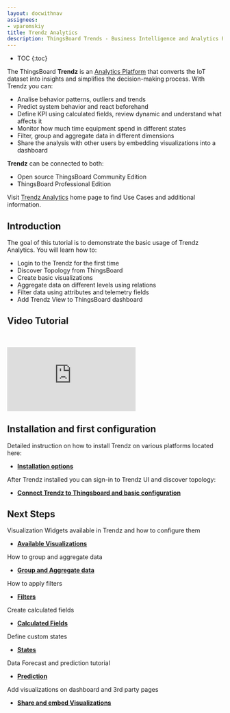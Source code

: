 ```yaml
---
layout: docwithnav
assignees:
- vparomskiy
title: Trendz Analytics 
description: ThingsBoard Trends - Business Intelligence and Analytics Platform for Iot powered Business
---
```


* TOC
{:toc}

The ThingsBoard **Trendz** is an [Analytics Platform](/products/trendz/) that converts the IoT dataset into insights and simplifies the decision-making process. 
With Trendz you can:
 - Analise behavior patterns, outliers and trends
 - Predict system behavior and react beforehand
 - Define KPI using calculated fields, review dynamic and understand what affects it
 - Monitor how much time equipment spend in different states
 - Filter, group and aggregate data in different dimensions
 - Share the analysis with other users by embedding visualizations into a dashboard   

**Trendz** can be connected to both:
* Open source ThingsBoard Community Edition
* ThingsBoard Professional Edition 

Visit [Trendz Analytics](/products/trendz/) home page to find Use Cases and additional information. 

## Introduction

The goal of this tutorial is to demonstrate the basic usage of Trendz Analytics. You will learn how to:

* Login to the Trendz for the first time
* Discover Topology from ThingsBoard
* Create basic visualizations
* Aggregate data on different levels using relations
* Filter data using attributes and telemetry fields
* Add Trendz View to ThingsBoard dashboard


## Video Tutorial

&nbsp; 
  
<div id="video">  
    <div id="video_wrapper">
        <iframe src="https://www.youtube.com/embed/CDt-B5_JiIs" frameborder="0" allowfullscreen></iframe>
    </div>
</div>

## Installation and first configuration

Detailed instruction on how to install Trendz on various platforms located here:
* [**Installation options**](/docs/trendz/install/installation-options)


After Trendz installed you can sign-in to Trendz UI and discover topology:
* [**Connect Trendz to Thingsboard and basic configuration**](/docs/trendz/connect-thingsboard)

## Next Steps

Visualization Widgets available in Trendz and how to configure them 
* [**Available Visualizations**](/docs/trendz/visualizations-overview)

How to group and aggregate data
* [**Group and Aggregate data**](/docs/trendz/data-grouping-aggregation)

How to apply filters
* [**Filters**](/docs/trendz/data-filtering)

Create calculated fields
* [**Calculated Fields**](/docs/trendz/calculated-fields)

Define custom states
* [**States**](/docs/trendz/states)

Data Forecast and prediction tutorial
* [**Prediction**](/docs/trendz/prediction)

Add visualizations on dashboard and 3rd party pages
* [**Share and embed Visualizations**](/docs/trendz/embed-visuals)
